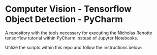 # Computer Vision - Tensorflow Object Detection - PyCharm
A repository with the tools necessary for executing the Nicholas Renotte tensorflow tutorial within PyCharm instead of Jupyter Notebooks.

Utilize the scripts within this repo and follow the instructions below:
